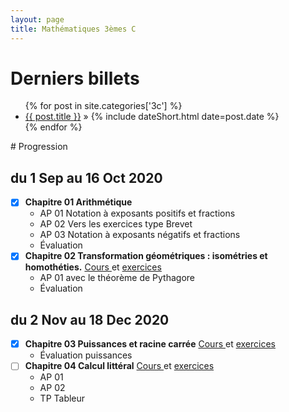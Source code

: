 ```yaml
---
layout: page
title: Mathématiques 3èmes C
---
```

# Derniers billets
<div>
<ul class="posts">
	  {% for post in site.categories['3c'] %}
    <li><a href="{{ post.url }}" title="{{ post.title }}">{{ post.title }}</a> » <span class="f1">{% include dateShort.html date=post.date %}</span></li>
  {% endfor %}
</ul>	
</div>
# Progression

## du 1 Sep au 16 Oct 2020
- [x] **Chapitre 01 Arithmétique** [<i class="far fa-file-pdf"></i>](https://drive.google.com/file/d/1n5YyQIqyeLQR0R1Hlqq7OEHngk0-_3mw/view)  
	- AP 01 Notation à exposants positifs et fractions [<i class="far fa-file-pdf"></i>](https://drive.google.com/file/d/1P4BMM2xKGrnQ2PaedKSNEV5rNMfPuCw_/view)  
	- AP 02 Vers les exercices type Brevet [<i class="far fa-file-pdf"></i>](https://drive.google.com/file/d/1g1HBJ3-x56iGQ4Yy0K0ldTkep4fcGx-e/view)  
	- AP 03 Notation à exposants négatifs et fractions [<i class="far fa-file-pdf"></i>](https://drive.google.com/file/d/1oCIabIS1UAGnYf6Ii0oXTxJli718-B-Q/view) 
	- Évaluation [<i class="far fa-file-pdf"></i>](https://drive.google.com/file/d/1O9sqIfZODwu8sLdinS-gIwb3j5dNK9ib/view)
- [x] **Chapitre 02 Transformation géométriques : isométries et homothéties.**  [Cours <i class="far fa-file-pdf"></i>](https://drive.google.com/file/d/10MozT7dVVrWD2-9J2nJkuedcn7IjFDSh/view) et [exercices <i class="far fa-file-pdf"></i>](https://drive.google.com/file/d/1WOembRJLQcaA56-yJ1cy-L8ro83dD-ij/view)
	- AP 01 avec le théorème de Pythagore [<i class="far fa-file-pdf"></i>](https://drive.google.com/file/d/1u2DEbrwOe6evT8bX79zx3B-ODvZABCSf/view) 
	- Évaluation [<i class="far fa-file-pdf"></i>](https://drive.google.com/file/d/1NFQZFxe5WqsvekiVZxugiaPSGp-YGcOg/view)

## du 2 Nov au 18 Dec 2020
 
- [x] **Chapitre 03 Puissances et racine carrée**   [Cours <i class="far fa-file-pdf"></i>](https://drive.google.com/file/d/1CN0Q1Lm6NfIfpKIWe3gPTxyWIuk1W6Ds/view) et [exercices <i class="far fa-file-pdf"></i>](https://drive.google.com/file/d/1lqCDEx9_x0-3y7FOyJiZ1qhIKRiQK3hy/view)
	- Évaluation puissances [<i class="far fa-file-pdf"></i>]( )
- [ ] **Chapitre 04 Calcul littéral**   [Cours <i class="far fa-file-pdf"></i>](https://drive.google.com/file/d/1DmckgBCDDYgA16lYymAErSb1q9rmO1Rs/view) et [exercices <i class="far fa-file-pdf"></i>](https://drive.google.com/file/d/1OwOeWx78pgXsUPeawnk0atuXIyc-DzXO/view)
	- AP 01 [<i class="far fa-file-pdf"></i>](https://drive.google.com/file/d/1Zh4czwFmcURuC9mAAKGI_vRq-To6Ngl-/view)  
	- AP 02 [<i class="far fa-file-pdf"></i>](https://drive.google.com/file/d/1a_WlY5It8NXTm2rNt01v6AsI7GQtRos4/view)
	- TP Tableur [<i class="far fa-file-pdf"></i>](https://drive.google.com/file/d/1Ipzeqgvt9VILIo7RbX0W_tf9g8DB6azO/view)
